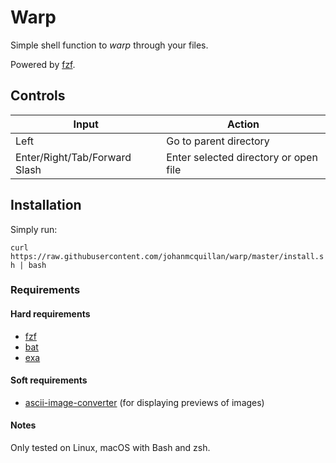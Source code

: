 # Warp

Simple shell function to *warp* through your files.

Powered by [fzf](https://github.com/junegunn/fzf).

## Controls

| Input                         | Action                                |
| ----------------------------- | ------------------------------------- |
| Left                          | Go to parent directory                |
| Enter/Right/Tab/Forward Slash | Enter selected directory or open file |

## Installation

Simply run:

`curl https://raw.githubusercontent.com/johanmcquillan/warp/master/install.sh | bash`

### Requirements

#### Hard requirements

- [fzf](https://github.com/junegunn/fzf)
- [bat](https://github.com/sharkdp/bat)
- [exa](https://github.com/ogham/exa)

#### Soft requirements

- [ascii-image-converter](https://github.com/TheZoraiz/ascii-image-converter) (for displaying previews of images)

#### Notes

Only tested on Linux, macOS with Bash and zsh.
